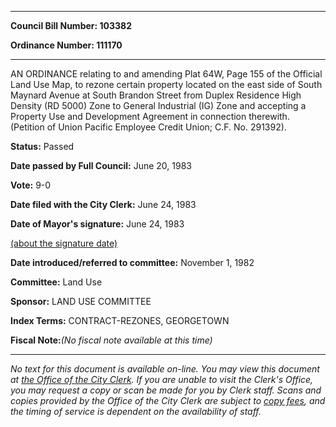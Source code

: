 

********

**Council Bill Number: 103382**
   
**Ordinance Number: 111170**
********

 AN ORDINANCE relating to and amending Plat 64W, Page 155 of the Official Land Use Map, to rezone certain property located on the east side of South Maynard Avenue at South Brandon Street from Duplex Residence High Density (RD 5000) Zone to General Industrial (IG) Zone and accepting a Property Use and Development Agreement in connection therewith. (Petition of Union Pacific Employee Credit Union; C.F. No. 291392).

**Status:** Passed
   
**Date passed by Full Council:** June 20, 1983
   
**Vote:** 9-0
   
**Date filed with the City Clerk:** June 24, 1983
   
**Date of Mayor's signature:** June 24, 1983
   
[(about the signature date)](/~public/approvaldate.htm)
   
   
   
**Date introduced/referred to committee:** November 1, 1982
   
**Committee:** Land Use
   
**Sponsor:** LAND USE COMMITTEE
   
   
**Index Terms:** CONTRACT-REZONES, GEORGETOWN

**Fiscal Note:**_(No fiscal note available at this time)_
********

_No text for this document is available on-line. You may view this document at [the Office of the City Clerk](http://www.seattle.gov/leg/clerk/contactUs.htm). If you are unable to visit the Clerk's Office, you may request a copy or scan be made for you by Clerk staff. Scans and copies provided by the Office of the City Clerk are subject to [copy fees](http://clerk.seattle.gov/~public/clerkfees.htm), and the timing of service is dependent on the availability of staff._

